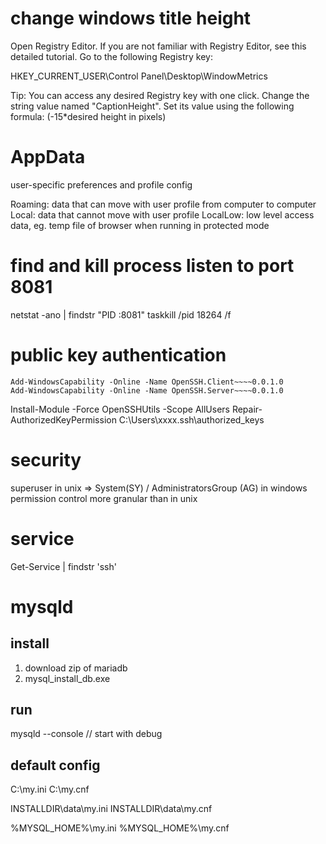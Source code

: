 # change windows title height

Open Registry Editor. If you are not familiar with Registry Editor, see this detailed tutorial.
Go to the following Registry key:

HKEY_CURRENT_USER\Control Panel\Desktop\WindowMetrics

Tip: You can access any desired Registry key with one click.
Change the string value named "CaptionHeight". Set its value using the following formula:
(-15*desired height in pixels)

# AppData
user-specific preferences and profile config

Roaming: data that can move with user profile from computer to computer
Local: data that cannot move with user profile
LocalLow: low level access data, eg. temp file of browser when running in protected mode

# find and kill process listen to port 8081
netstat -ano | findstr "PID :8081"
taskkill /pid 18264 /f


# public key authentication
```
Add-WindowsCapability -Online -Name OpenSSH.Client~~~~0.0.1.0
Add-WindowsCapability -Online -Name OpenSSH.Server~~~~0.0.1.0
```

Install-Module -Force OpenSSHUtils -Scope AllUsers
Repair-AuthorizedKeyPermission C:\Users\xxxx\.ssh\authorized_keys

# security
superuser in unix => System(SY) / AdministratorsGroup (AG) in windows
permission control more granular than in unix

# service
Get-Service | findstr 'ssh'



# mysqld
## install
1. download zip of mariadb
2. mysql_install_db.exe 

## run
mysqld --console  // start with debug

## default config
C:\my.ini
C:\my.cnf

INSTALLDIR\data\my.ini
INSTALLDIR\data\my.cnf

%MYSQL_HOME%\my.ini
%MYSQL_HOME%\my.cnf









